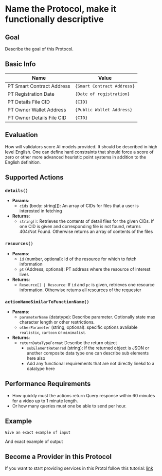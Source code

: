 # Name the Protocol, make it functionally descriptive

## Goal

Describe the goal of this Protocol.

## Basic Info

| Name                      | Value                      |
| ------------------------- | -------------------------- |
| PT Smart Contract Address | `{Smart Contract Address}` |
| PT Registration Date      | `{Date of registration}`   |
| PT Details File CID       | `{CID}`                    |
| PT Owner Wallet Address   | `{Public Wallet Address}`  |
| PT Owner Details File CID | `{CID}`                    |

## Evaluation

How will validators score AI models provided. It should be described in high level English. One can define hard constraints that should force a score of zero or other more advanced heuristic point systems in addition to the English definition.

## Supported Actions

### `details()`

- **Params**:
  - `cids` (body: string[]): An array of CIDs for files that a user is interested in fetching
- **Returns**:
  - `string[]`: Retrieves the contents of detail files for the given CIDs. If one CID is given and corresponding file is not found, returns 404/Not Found. Otherwise returns an array of contents of the files

### `resources()`

- **Params**:
  - `id` (number, optional): Id of the resource for which to fetch information
  - `pt` (Address, optional): PT address where the resource of interest lives
- **Returns**:
  - `Resource[] | Resource`: If `id` and `pc` is given, retrieves one resource information. Otherwise returns all resources of the requester

### `actionNameSimilarToFunctionName()`

- **Params**:
  - `parameterName` (datatype): Describe parameter. Optionally state max character length or other restrictions.
  - `otherParameter` (string, optional): specific options avaliable `realistic`, `cartoon` or `minimalist`.
- **Returns**:
  - `returnDataTypeFormat` Describe the return object
    - `subElementRetenred` (string): If the returned object is JSON or another composite data type one can describe sub elements here also
    - Add any functional requirements that are not directly linekd to a datatype here

## Performance Requirements

- How quickly must the actions return Query response within 60 minutes for a video up to 1 minute length.
- Or how many queries must one be able to send per hour.

## Example

```
Give an exact example of input
```

And exact example of output

## Become a Provider in this Protocol

If you want to start providing services in this Protol follow this tutorial: [link](become-a-provider.md)
